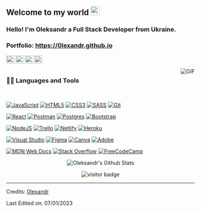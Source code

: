 
    
## Welcome to my world <img src="https://github.com/TheDudeThatCode/TheDudeThatCode/blob/master/Assets/Earth.gif" width="24px">

### Hello! I'm Oleksandr a Full Stack Developer from Ukraine.

### Portfolio: https://0Iexandr.github.io

<a href="https://www.linkedin.com/in/oleksandr-kryvoniuk-3367a6253/">
  <img align="left" alt="Oleksandr's linkedin" width="22px" src="https://cdn.jsdelivr.net/npm/simple-icons@v3/icons/linkedin.svg" />
</a>
<a href="https://instagram.com/iamolexandr">
  <img align="left" alt="Oleksandr's instagram" width="22px" src="https://cdn.jsdelivr.net/npm/simple-icons@v3/icons/instagram.svg" />
</a>
<a href="https://www.facebook.com/profile.php?id=100008314956945">
  <img align="left" alt="Oleksandr's facebook" width="22px" src="https://cdn.jsdelivr.net/npm/simple-icons@v3/icons/facebook.svg" />
</a>
<a href="https://twitter.com/iamoleksandrk">
  <img align="left" alt="Oleksandr's twitter" width="22px" src="https://cdn.jsdelivr.net/npm/simple-icons@v3/icons/twitter.svg" />
</a>

<br />
<br />

  <img align="right" alt="GIF" src="https://media.giphy.com/media/836HiJc7pgzy8iNXCn/giphy.gif" />
  
### 👨‍💻 Languages and Tools

<br />

[![JavaScript](https://img.shields.io/badge/javascript-%23323330.svg?style=for-the-badge&logo=javascript&logoColor=%23F7DF1E)](https://github.com/0Iexandr)
[![HTML5](https://img.shields.io/badge/html5-%23E34F26.svg?style=for-the-badge&logo=html5&logoColor=white)](https://github.com/0Iexandr)
[![CSS3](https://img.shields.io/badge/css3-%231572B6.svg?style=for-the-badge&logo=css3&logoColor=white)](https://github.com/0Iexandr) 
[![SASS](https://img.shields.io/badge/SASS-hotpink.svg?style=for-the-badge&logo=SASS&logoColor=white)](https://github.com/0Iexandr) 
[![Git](https://img.shields.io/badge/git-%23F05033.svg?style=for-the-badge&logo=git&logoColor=white)](https://github.com/0Iexandr) 

[![React](https://img.shields.io/badge/react-%2320232a.svg?style=for-the-badge&logo=react&logoColor=%2361DAFB)](https://github.com/0Iexandr)
[![Postman](https://img.shields.io/badge/Postman-FF6C37?style=for-the-badge&logo=postman&logoColor=white)](https://github.com/0Iexandr)
[![Postgres](https://img.shields.io/badge/postgres-%23316192.svg?style=for-the-badge&logo=postgresql&logoColor=white)](https://github.com/0Iexandr) 
[![Bootstrap](https://img.shields.io/badge/bootstrap-%23563D7C.svg?style=for-the-badge&logo=bootstrap&logoColor=white)](https://github.com/0Iexandr) 

[![NodeJS](https://img.shields.io/badge/node.js-6DA55F?style=for-the-badge&logo=node.js&logoColor=white)](https://github.com/0Iexandr) 
[![Trello](https://img.shields.io/badge/Trello-%23026AA7.svg?style=for-the-badge&logo=Trello&logoColor=white)](https://github.com/0Iexandr)
[![Netlify](https://img.shields.io/badge/netlify-%23000000.svg?style=for-the-badge&logo=netlify&logoColor=#00C7B7)](https://github.com/0Iexandr) 
[![Heroku](https://img.shields.io/badge/heroku-%23430098.svg?style=for-the-badge&logo=heroku&logoColor=white)](https://github.com/0Iexandr) 

[![Visual Studio](https://img.shields.io/badge/Visual%20Studio-5C2D91.svg?style=for-the-badge&logo=visual-studio&logoColor=white)](https://github.com/0Iexandr)
[![Figma](https://img.shields.io/badge/figma-%23F24E1E.svg?style=for-the-badge&logo=figma&logoColor=white)](https://github.com/0Iexandr) 
[![Canva](https://img.shields.io/badge/Canva-%2300C4CC.svg?style=for-the-badge&logo=Canva&logoColor=white)](https://github.com/0Iexandr) 
[![Adobe](https://img.shields.io/badge/adobe-%23FF0000.svg?style=for-the-badge&logo=adobe&logoColor=white)](https://github.com/0Iexandr) 

[![MDN Web Docs](https://img.shields.io/badge/MDN_Web_Docs-black?style=for-the-badge&logo=mdnwebdocs&logoColor=white)](https://github.com/0Iexandr) 
[![Stack Overflow](https://img.shields.io/badge/-Stackoverflow-FE7A16?style=for-the-badge&logo=stack-overflow&logoColor=white)](https://github.com/0Iexandr) 
[![FreeCodeCamp](https://img.shields.io/badge/Freecodecamp-%23123.svg?&style=for-the-badge&logo=freecodecamp&logoColor=green)](https://github.com/0Iexandr) 

<p align='center'>
  <img align="center" src="https://github-readme-stats.vercel.app/api?username=0Iexandr&show_icons=true&title_color=fff&icon_color=79ff97&text_color=efefef&bg_color=24292e" alt="Oleksandr's Github Stats">
</p>

<p align='center'>
  <img src="https://visitor-badge.glitch.me/badge?page_id=0Iexandr.0Iexandr" alt="visitor badge"/>
</p>

-----

Credits: [0Iexandr](https://github.com/0Iexandr)

Last Edited on: 07/01/2023
